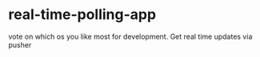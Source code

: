 # real-time-polling-app
vote on which os you like most for development. Get real time updates via pusher 
